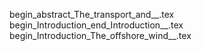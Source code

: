 begin_abstract_The_transport_and__.tex
begin_Introduction_end_Introduction__.tex
begin_Introduction_The_offshore_wind__.tex